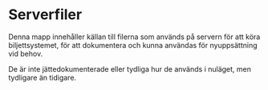 # Serverfiler

Denna mapp innehåller källan till filerna som används på servern för att
köra biljettsystemet, för att dokumentera och kunna användas för
nyuppsättning vid behov.

De är inte jättedokumenterade eller tydliga hur de används i nuläget, men
tydligare än tidigare.

